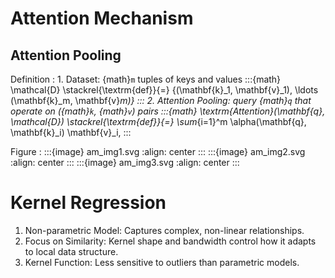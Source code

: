 # Attention Mechanism

## Attention Pooling

Definition
: 1. Dataset: {math}`m` tuples of keys and values
     :::{math}
     \mathcal{D} \stackrel{\textrm{def}}{=} \{(\mathbf{k}_1, \mathbf{v}_1),
	 \ldots (\mathbf{k}_m, \mathbf{v}_m)\}
     :::
  2. Attention Pooling: query {math}`q` that operate on ({math}`k`, {math}`v`)
     pairs
     :::{math}
	 \textrm{Attention}(\mathbf{q}, \mathcal{D}) \stackrel{\textrm{def}}{=}
	 \sum_{i=1}^m \alpha(\mathbf{q}, \mathbf{k}_i) \mathbf{v}_i,
	 :::

Figure
: :::{image} am_img1.svg
  :align: center
  :::
  :::{image} am_img2.svg
  :align: center
  :::
  :::{image} am_img3.svg
  :align: center
  :::

# Kernel Regression

1. Non-parametric Model: Captures complex, non-linear relationships.
2. Focus on Similarity: Kernel shape and bandwidth control how it adapts
   to local data structure.
3. Kernel Function: Less sensitive to outliers than parametric models.
